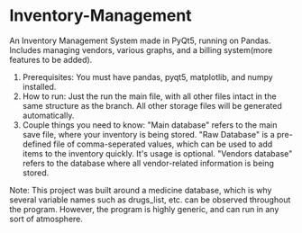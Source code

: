 # Inventory-Management
An Inventory Management System made in PyQt5, running on Pandas. Includes managing vendors, various graphs, and a billing system(more features to be added).
1. Prerequisites: You must have pandas, pyqt5, matplotlib, and numpy installed.
2. How to run: Just the run the main file, with all other files intact in the same structure as the branch. All other storage files will be generated automatically.
3. Couple things you need to know: "Main database" refers to the main save file, where your inventory is being stored. "Raw Database" is a pre-defined file of comma-seperated values, which can be used to add items to the inventory quickly. It's usage is optional. "Vendors database" refers to the database where all vendor-related information is being stored.

Note: This project was built around a medicine database, which is why several variable names such as drugs_list, etc. can be observed throughout the program. However, the program is highly generic, and can run in any sort of atmosphere.

